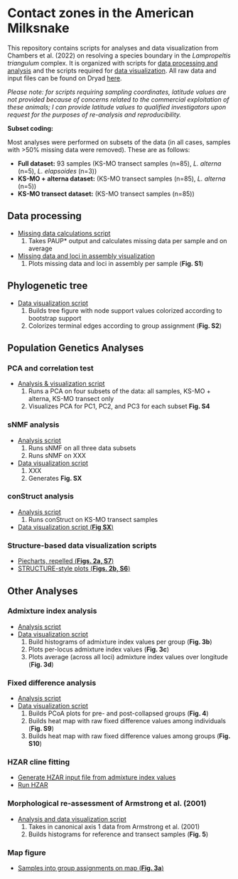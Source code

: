 # Contact zones in the American Milksnake
This repository contains scripts for analyses and data visualization from Chambers et al. (2022) on resolving a species boundary in the *Lampropeltis triangulum* complex. It is organized with scripts for [data processing and analysis](https://github.com/eachambers/ksmo_lampro/tree/main/Scripts/Data_analysis_scripts) and the scripts required for [data visualization](https://github.com/eachambers/ksmo_lampro/tree/main/Scripts/Data_visualization_scripts). All raw data and input files can be found on Dryad [here](LINK_HERE).

*Please note: for scripts requiring sampling coordinates, latitude values are not provided because of concerns related to the commercial exploitation of these animals; I can provide latitude values to qualified investigators upon request for the purposes of re-analysis and reproducibility.*

**Subset coding:**

Most analyses were performed on subsets of the data (in all cases, samples with >50% missing data were removed). These are as follows:
* **Full dataset:** 93 samples (KS-MO transect samples (n=85), *L. alterna* (n=5), *L. elapsoides* (n=3))
* **KS-MO + alterna dataset:** (KS-MO transect samples (n=85), *L. alterna* (n=5))
* **KS-MO transect dataset:** (KS-MO transect samples (n=85))

## Data processing
* [Missing data calculations script](https://github.com/eachambers/ksmo_lampro/blob/main/Scripts/Data_analysis_scripts/Missing_data_calcs.R)
    1. Takes PAUP* output and calculates missing data per sample and on average
* [Missing data and loci in assembly visualization](https://github.com/eachambers/ksmo_lampro/blob/main/Scripts/Data_visualization_scripts/FigS1_Missing_data.R)
    1. Plots missing data and loci in assembly per sample (**Fig. S1**)

## Phylogenetic tree
* [Data visualization script](https://github.com/eachambers/ksmo_lampro/blob/main/Scripts/Data_visualization_scripts/FigS2_phylotree.R)
    1. Builds tree figure with node support values colorized according to bootstrap support
    2. Colorizes terminal edges according to group assignment (**Fig. S2**)

## Population Genetics Analyses

### PCA and correlation test
* [Analysis & visualization script](https://github.com/eachambers/ksmo_lampro/blob/main/Scripts/Data_visualization_scripts/FigS4_PCA.R)
    1. Runs a PCA on four subsets of the data: all samples, KS-MO + alterna, KS-MO transect only
    2. Visualizes PCA for PC1, PC2, and PC3 for each subset **Fig. S4**

### sNMF analysis
* [Analysis script](https://github.com/eachambers/ksmo_lampro/blob/main/Scripts/Data_analysis_scripts/sNMF_analyses.R)
    1. Runs sNMF on all three data subsets
    2. Runs sNMF on XXX
* [Data visualization script](LINK_HERE)
    1. XXX
    2. Generates **Fig. SX**

### conStruct analysis
* [Analysis script](https://github.com/eachambers/ksmo_lampro/blob/main/Scripts/Data_analysis_scripts/conStruct_analysis.R)
    1. Runs conStruct on KS-MO transect samples
* [Data visualization script (**Fig SX**)](LINK_HERE)

### Structure-based data visualization scripts
* [Piecharts, repelled (**Figs. 2a, S7**)](https://github.com/eachambers/ksmo_lampro/blob/main/Scripts/Data_visualization_scripts/Fig2A_S7_piecharts_repelled.R)
* [STRUCTURE-style plots (**Figs. 2b, S6**)](https://github.com/eachambers/ksmo_lampro/blob/main/Scripts/Data_visualization_scripts/Fig2B_S6_popgen.R)

## Other Analyses

### Admixture index analysis
* [Analysis script](https://github.com/eachambers/ksmo_lampro/blob/main/Scripts/Data_analysis_scripts/Admixture_index_analysis.R)
* [Data visualization script](https://github.com/eachambers/ksmo_lampro/blob/main/Scripts/Data_visualization_scripts/Fig3_admixture_index.R)
    1. Build histograms of admixture index values per group (**Fig. 3b**)
    2. Plots per-locus admixture index values (**Fig. 3c**)
    3. Plots average (across all loci) admixture index values over longitude (**Fig. 3d**)

### Fixed difference analysis
* [Analysis script](https://github.com/eachambers/ksmo_lampro/blob/main/Scripts/Data_analysis_scripts/Fixed_diff_analysis.R)
* [Data visualization script](https://github.com/eachambers/ksmo_lampro/blob/main/Scripts/Data_visualization_scripts/Fig4_S9_S10_Fixed_diff_analysis.R)
    1. Builds PCoA plots for pre- and post-collapsed groups (**Fig. 4**)
    2. Builds heat map with raw fixed difference values among individuals (**Fig. S9**)
    3. Builds heat map with raw fixed difference values among groups (**Fig. S10**)

### HZAR cline fitting
* [Generate HZAR input file from admixture index values](https://github.com/eachambers/ksmo_lampro/blob/main/Scripts/Data_analysis_scripts/Generate_HZAR_input_file.R)
* [Run HZAR](https://github.com/eachambers/ksmo_lampro/blob/main/Scripts/Data_analysis_scripts/HZAR_analysis.R)

### Morphological re-assessment of Armstrong et al. (2001)
* [Analysis and data visualization script](https://github.com/eachambers/ksmo_lampro/blob/main/Scripts/Data_visualization_scripts/Fig5_Armstrong_analysis.R)
    1. Takes in canonical axis 1 data from Armstrong et al. (2001)
    2. Builds histograms for reference and transect samples (**Fig. 5**)

### Map figure
* [Samples into group assignments on map (**Fig. 3a**)](https://github.com/eachambers/ksmo_lampro/blob/main/Scripts/Data_visualization_scripts/Fig3A_map_groups.R)
